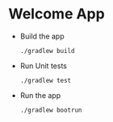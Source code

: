 # Welcome App

- Build the app

    ``./gradlew build``


- Run Unit tests

    ``./gradlew test``
  

- Run the app

    ``./gradlew bootrun``